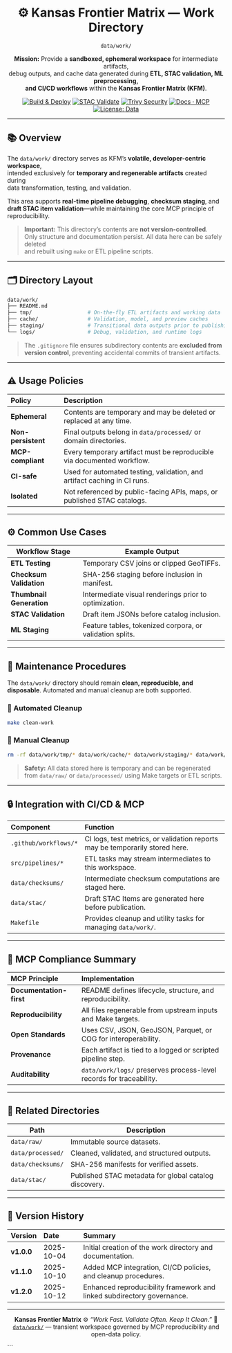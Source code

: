 <div align="center">

# ⚙️ Kansas Frontier Matrix — Work Directory  
`data/work/`

**Mission:** Provide a **sandboxed, ephemeral workspace** for intermediate artifacts,  
debug outputs, and cache data generated during **ETL, STAC validation, ML preprocessing,  
and CI/CD workflows** within the **Kansas Frontier Matrix (KFM)**.

[![Build & Deploy](https://github.com/bartytime4life/Kansas-Frontier-Matrix/actions/workflows/site.yml/badge.svg)](../../.github/workflows/site.yml)
[![STAC Validate](https://github.com/bartytime4life/Kansas-Frontier-Matrix/actions/workflows/stac-validate.yml/badge.svg)](../../.github/workflows/stac-validate.yml)
[![Trivy Security](https://github.com/bartytime4life/Kansas-Frontier-Matrix/actions/workflows/trivy.yml/badge.svg)](../../.github/workflows/trivy.yml)
[![Docs · MCP](https://img.shields.io/badge/Docs-MCP-blue)](../../docs/)
[![License: Data](https://img.shields.io/badge/License-CC--BY%204.0-green)](../../LICENSE)

</div>

---

## 📚 Overview

The `data/work/` directory serves as KFM’s **volatile, developer-centric workspace**,  
intended exclusively for **temporary and regenerable artifacts** created during  
data transformation, testing, and validation.

This area supports **real-time pipeline debugging**, **checksum staging**, and  
**draft STAC item validation**—while maintaining the core MCP principle of  
reproducibility.  

> **Important:** This directory’s contents are **not version-controlled**.  
> Only structure and documentation persist. All data here can be safely deleted  
> and rebuilt using `make` or ETL pipeline scripts.

---

## 🗂️ Directory Layout

```bash
data/work/
├── README.md
├── tmp/                  # On-the-fly ETL artifacts and working data
├── cache/                # Validation, model, and preview caches
├── staging/              # Transitional data outputs prior to publishing
└── logs/                 # Debug, validation, and runtime logs
````

> The `.gitignore` file ensures subdirectory contents are **excluded from version control**,
> preventing accidental commits of transient artifacts.

---

## ⚠️ Usage Policies

| Policy             | Description                                                              |
| :----------------- | :----------------------------------------------------------------------- |
| **Ephemeral**      | Contents are temporary and may be deleted or replaced at any time.       |
| **Non-persistent** | Final outputs belong in `data/processed/` or domain directories.         |
| **MCP-compliant**  | Every temporary artifact must be reproducible via documented workflow.   |
| **CI-safe**        | Used for automated testing, validation, and artifact caching in CI runs. |
| **Isolated**       | Not referenced by public-facing APIs, maps, or published STAC catalogs.  |

---

## ⚙️ Common Use Cases

| Workflow Stage           | Example Output                                           |
| ------------------------ | -------------------------------------------------------- |
| **ETL Testing**          | Temporary CSV joins or clipped GeoTIFFs.                 |
| **Checksum Validation**  | SHA-256 staging before inclusion in manifest.            |
| **Thumbnail Generation** | Intermediate visual renderings prior to optimization.    |
| **STAC Validation**      | Draft item JSONs before catalog inclusion.               |
| **ML Staging**           | Feature tables, tokenized corpora, or validation splits. |

---

## 🧰 Maintenance Procedures

The `data/work/` directory should remain **clean, reproducible, and disposable**.
Automated and manual cleanup are both supported.

### 🔁 Automated Cleanup

```bash
make clean-work
```

### 🧹 Manual Cleanup

```bash
rm -rf data/work/tmp/* data/work/cache/* data/work/staging/* data/work/logs/*
```

> **Safety:** All data stored here is temporary and can be regenerated
> from `data/raw/` or `data/processed/` using Make targets or ETL scripts.

---

## 🔒 Integration with CI/CD & MCP

| Component             | Function                                                                     |
| :-------------------- | :--------------------------------------------------------------------------- |
| `.github/workflows/*` | CI logs, test metrics, or validation reports may be temporarily stored here. |
| `src/pipelines/*`     | ETL tasks may stream intermediates to this workspace.                        |
| `data/checksums/`     | Intermediate checksum computations are staged here.                          |
| `data/stac/`          | Draft STAC Items are generated here before publication.                      |
| `Makefile`            | Provides cleanup and utility tasks for managing `data/work/`.                |

---

## 🧠 MCP Compliance Summary

| MCP Principle           | Implementation                                                      |
| :---------------------- | :------------------------------------------------------------------ |
| **Documentation-first** | README defines lifecycle, structure, and reproducibility.           |
| **Reproducibility**     | All files regenerable from upstream inputs and Make targets.        |
| **Open Standards**      | Uses CSV, JSON, GeoJSON, Parquet, or COG for interoperability.      |
| **Provenance**          | Each artifact is tied to a logged or scripted pipeline step.        |
| **Auditability**        | `data/work/logs/` preserves process-level records for traceability. |

---

## 🧩 Related Directories

| Path              | Description                                           |
| ----------------- | ----------------------------------------------------- |
| `data/raw/`       | Immutable source datasets.                            |
| `data/processed/` | Cleaned, validated, and structured outputs.           |
| `data/checksums/` | SHA-256 manifests for verified assets.                |
| `data/stac/`      | Published STAC metadata for global catalog discovery. |

---

## 📅 Version History

| Version    | Date       | Summary                                                                |
| :--------- | :--------- | :--------------------------------------------------------------------- |
| **v1.0.0** | 2025-10-04 | Initial creation of the work directory and documentation.              |
| **v1.1.0** | 2025-10-10 | Added MCP integration, CI/CD policies, and cleanup procedures.         |
| **v1.2.0** | 2025-10-12 | Enhanced reproducibility framework and linked subdirectory governance. |

---

<div align="center">

**Kansas Frontier Matrix**
⚙️ *“Work Fast. Validate Often. Keep It Clean.”*
📍 [`data/work/`](.) — transient workspace governed by MCP reproducibility and open-data policy.

</div>
```
